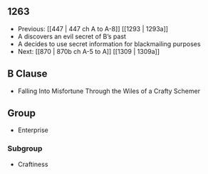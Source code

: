 ## 1263
- Previous: [[447 | 447 ch A to A-8]] [[1293 | 1293a]] 
- A discovers an evil secret of B’s past
- A decides to use secret information for blackmailing purposes
- Next: [[870 | 870b ch A-5 to A]] [[1309 | 1309a]] 

## B Clause
- Falling Into Misfortune Through the Wiles of a Crafty Schemer

## Group
- Enterprise

### Subgroup
- Craftiness


